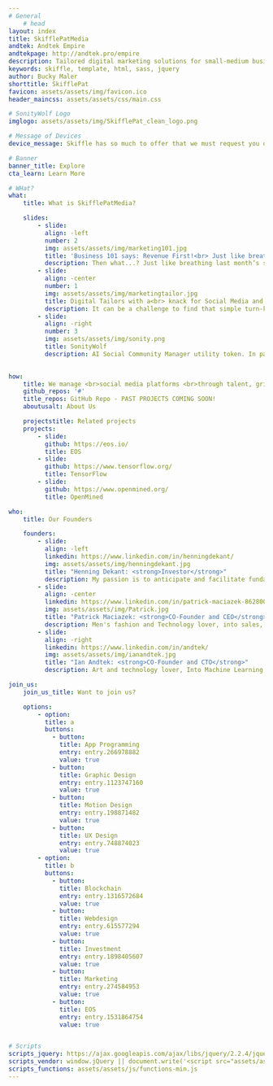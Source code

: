 ```yaml
---
# General
    # head
layout: index
title: SkifflePatMedia
andtek: Andtek Empire
andtekpage: http://andtek.pro/empire
description: Tailored digital marketing solutions for small-medium businesses with the focus on increasing revenue, brand to audience connection and customer loyalty. Implementation of our favourite AI pet, Sonity Wolf.
keywords: skiffle, template, html, sass, jquery
author: Bucky Maler
shorttitle: SkifflePat
favicon: assets/assets/img/favicon.ico
header_maincss: assets/assets/css/main.css

# SonityWolf Logo
imglogo: assets/assets/img/SkifflePat_clean_logo.png

# Message of Devices
device_message: Skiffle has so much to offer that we must request you orient your device to portrait or find a larger screen. You won't be disappointed.

# Banner
banner_title: Explore
cta_learn: Learn More

# WHat?
what:
    title: What is SkifflePatMedia?

    slides:
        - slide:
          align: -left
          number: 2
          img: assets/assets/img/marketing101.jpg
          title: 'Business 101 says: Revenue First!<br> Just like breathing to stay alive'
          description: Then what...? Just like breathing last month’s success is important, it’s not nearly as important as the next month’s. Our solution is brand to audience connection and converting that to customer loyalty.
        - slide:
          align: -center
          number: 1
          img: assets/assets/img/marketingtailor.jpg
          title: Digital Tailors with a<br> knack for Social Media and AI
          description: It can be a challenge to find that simple turn-key solution for any small-medium business. We offer obsessive research into the psychology and behavior of your best possible audiences. We then use the findings to act fast and plan campaigns that capitalize on the opportunities identified. 
        - slide:
          align: -right
          number: 3
          img: assets/assets/img/sonity.png
          title: SonityWolf
          description: AI Social Community Manager utility token. In partnership with <a href='http://plexus.market/' target='_blank' style='color:blue;text-decoration:underline;'>Plexus.market</a>
        

how:
    title: We manage <br>social media platforms <br>through talent, grit and AI
    github_repos: '#'
    title_repos: GitHub Repo - PAST PROJECTS COMING SOON!
    aboutusalt: About Us

    projectstitle: Related projects
    projects:
        - slide:
          github: https://eos.io/
          title: EOS
        - slide:
          github: https://www.tensorflow.org/
          title: TensorFlow
        - slide:
          github: https://www.openmined.org/
          title: OpenMined

who:
    title: Our Founders

    founders:
        - slide:
          align: -left
          linkedin: https://www.linkedin.com/in/henningdekant/
          img: assets/assets/img/henningdekant.jpg
          title: "Henning Dekant: <strong>Investor</strong>"
          description: My passion is to anticipate and facilitate fundamental trends in IT that will shape how we do business. I am fascinated with the change that blockchain and quantum information technology will bring.
        - slide:
          align: -center
          linkedin: https://www.linkedin.com/in/patrick-maciazek-862800121/
          img: assets/assets/img/Patrick.jpg
          title: "Patrick Maciazek: <strong>CO-Founder and CEO</strong>"
          description: Men's fashion and Technology lover, into sales, digital marketing and connecting with people’s values. I am fascinated with the change and future that digital marketing will bring. 
        - slide:
          align: -right
          linkedin: https://www.linkedin.com/in/andtek/
          img: assets/assets/img/ianandtek.jpg
          title: "Ian Andtek: <strong>CO-Founder and CTO</strong>"
          description: Art and technology lover, Into Machine Learning, Quantum Machine Learning, Quantum computing, Blockchain Development and Music and all those unusual combinations.

join_us:
    join_us_title: Want to join us?

    options:
        - option:
          title: a
          buttons:
            - button:
              title: App Programming
              entry: entry.266978882
              value: true
            - button:
              title: Graphic Design
              entry: entry.1123747160
              value: true
            - button:
              title: Motion Design
              entry: entry.198871482
              value: true
            - button:
              title: UX Design
              entry: entry.748874023
              value: true
        - option:
          title: b
          buttons:
            - button:
              title: Blockchain
              entry: entry.1316572684
              value: true
            - button:
              title: Webdesign
              entry: entry.615577294
              value: true
            - button:
              title: Investment
              entry: entry.1898405607
              value: true
            - button:
              title: Marketing
              entry: entry.274584953
              value: true
            - button:
              title: EOS
              entry: entry.1531864754
              value: true


# Scripts
scripts_jquery: https://ajax.googleapis.com/ajax/libs/jquery/2.2.4/jquery.min.js
scripts_vendor: window.jQuery || document.write('<script src="assets/assets/js/vendor/jquery-2.2.4.min.js"><\/script>')
scripts_functions: assets/assets/js/functions-min.js
---
```


